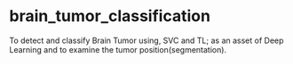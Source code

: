 # brain_tumor_classification
To detect and classify Brain Tumor using, SVC and TL; as an asset of Deep Learning and to examine the tumor position(segmentation).
